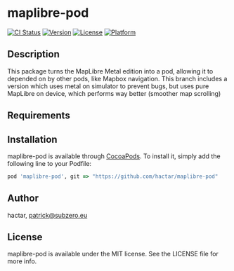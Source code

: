 # maplibre-pod

[![CI Status](https://img.shields.io/travis/hactar/maplibre-pod.svg?style=flat)](https://travis-ci.org/hactar/maplibre-pod)
[![Version](https://img.shields.io/cocoapods/v/maplibre-pod.svg?style=flat)](https://cocoapods.org/pods/maplibre-pod)
[![License](https://img.shields.io/cocoapods/l/maplibre-pod.svg?style=flat)](https://cocoapods.org/pods/maplibre-pod)
[![Platform](https://img.shields.io/cocoapods/p/maplibre-pod.svg?style=flat)](https://cocoapods.org/pods/maplibre-pod)

## Description

This package turns the MapLibre Metal edition into a pod, allowing it to depended on by other pods, like Mapbox navigation. This branch includes a version which uses metal on simulator to prevent bugs, but uses pure MapLibre on device, which performs way better (smoother map scrolling)

## Requirements

## Installation

maplibre-pod is available through [CocoaPods](https://cocoapods.org). To install
it, simply add the following line to your Podfile:

```ruby
pod 'maplibre-pod', git => "https://github.com/hactar/maplibre-pod"
```

## Author

hactar, patrick@subzero.eu

## License

maplibre-pod is available under the MIT license. See the LICENSE file for more info.
